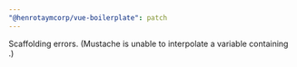 ```yaml
---
"@henrotaymcorp/vue-boilerplate": patch
---
```


Scaffolding errors. (Mustache is unable to interpolate a variable containing .)
